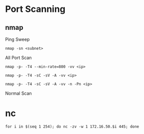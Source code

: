 # Port Scanning

## nmap
Ping Sweep
```
nmap -sn <subnet>
```

All Port Scan
```
nmap -p- -T4 --min-rate=800 -vv <ip>
```
```
nmap -p- -T4 -sC -sV -A -vv <ip>
```
```
nmap -p- -T4 -sC -sV -A -vv -n -Pn <ip>
```

Normal Scan

# nc
```
for i in $(seq 1 254); do nc -zv -w 1 172.16.50.$i 445; done
```
